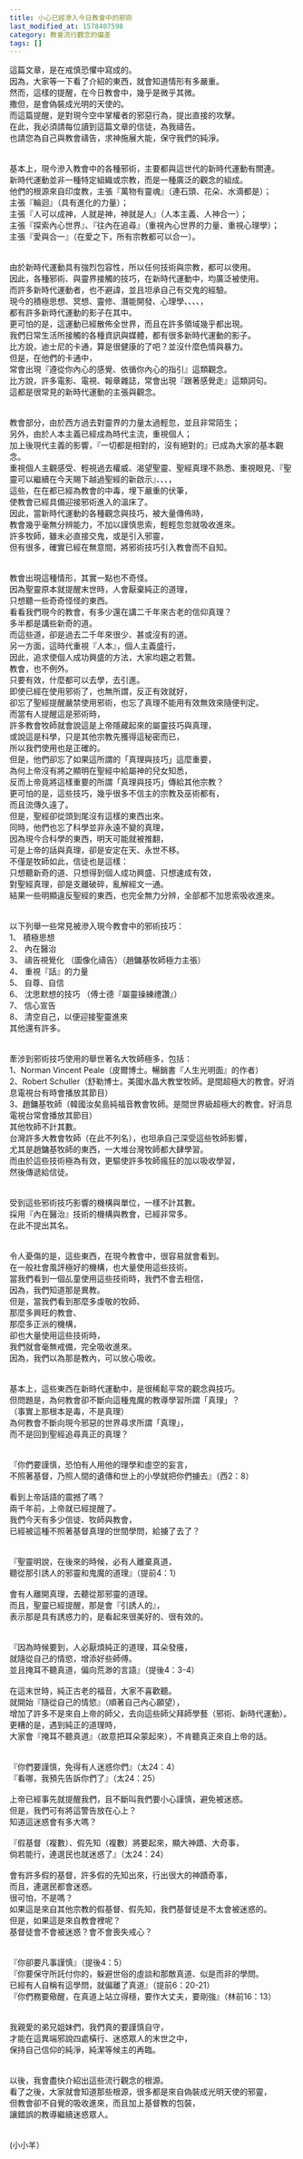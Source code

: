 ```yaml
---
title: 小心已經滲入今日教會中的邪術
last_modified_at: 1578407598
category: 教會流行觀念的偏差
tags: []
---
```


<div>這篇文章，是在戒慎恐懼中寫成的。</div>

<div>因為，大家等一下看了介紹的東西，就會知道情形有多嚴重。</div>

<div>然而，這樣的提醒，在今日教會中，幾乎是微乎其微。</div>

<div>撒但，是會偽裝成光明的天使的。</div>

<div>而這篇提醒，是對現今空中掌權者的邪惡行為，提出直接的攻擊。</div>

<div>在此，我必須請每位讀到這篇文章的信徒，為我禱告。</div>

<div>也請您為自己與教會禱告，求神施展大能，保守我們的純淨。</div>

<div>&nbsp;</div>

<div>&nbsp;</div>

<div>基本上，現今滲入教會中的各種邪術，主要都與這世代的新時代運動有關連。</div>

<div>新時代運動並非一種特定組織或宗教，而是一種廣泛的觀念的組成。</div>

<div>他們的根源來自印度教，主張『萬物有靈魂』（連石頭、花朵、水滴都是）；</div>

<div>主張『輪迴』（具有進化的力量）；</div>

<div>主張『人可以成神，人就是神，神就是人』（人本主義、人神合一）；</div>

<div>主張『探索內心世界』、『往內在追尋』（重視內心世界的力量、重視心理學）；</div>

<div>主張『愛與合一』（在愛之下，所有宗教都可以合一）。</div>

<div>&nbsp;</div>

<div>&nbsp;</div>

<div>由於新時代運動具有強烈包容性，所以任何技術與宗教，都可以使用。</div>

<div>因此，各種邪術、與靈界接觸的技巧，在新時代運動中，均廣泛被使用。</div>

<div>而許多新時代運動者，也不避諱，並且坦承自己有交鬼的經驗。</div>

<div>現今的積極思想、冥想、靈修、潛能開發、心理學、、、、，</div>

<div>都有許多新時代運動的影子在其中。</div>

<div>更可怕的是，這運動已經散佈全世界，而且在許多領域幾乎都出現。</div>

<div>我們日常生活所接觸的各種資訊與媒體，都有很多新時代運動的影子。</div>

<div>比方說，迪士尼的卡通，算是很健康的了吧？並沒什麼色情與暴力。</div>

<div>但是，在他們的卡通中，</div>

<div>常會出現『遵從你內心的感覺、依循你內心的指引』這類觀念。</div>

<div>比方說，許多電影、電視、報章雜誌，常會出現『跟著感覺走』這類詞句。</div>

<div>這都是很常見的新時代運動的主張與觀念。</div>

<div>&nbsp;</div>

<div>&nbsp;</div>

<div>教會部分，由於西方過去對靈界的力量太過輕忽，並且非常陌生；</div>

<div>另外，由於人本主義已經成為時代主流，重視個人；</div>

<div>加上後現代主義的影響，『一切都是相對的，沒有絕對的』已成為大家的基本觀念。</div>

<div>重視個人主觀感受、輕視過去權威、渴望聖靈、聖經真理不熟悉、重視眼見、『聖靈可以繼續在今天賜下越過聖經的新啟示』、、、，</div>

<div>這些，在在都已經為教會的中毒，埋下嚴重的伏筆，</div>

<div>使教會已經具備迎接邪術進入的溫床了。</div>

<div>因此，當新時代運動的各種觀念與技巧，被大量傳佈時，</div>

<div>教會幾乎毫無分辨能力，不加以謹慎思索，輕輕忽忽就吸收進來。</div>

<div>許多牧師，雖未必直接交鬼，或是引入邪靈，</div>

<div>但有很多，確實已經在無意間，將邪術技巧引入教會而不自知。</div>

<div>&nbsp;</div>

<div>&nbsp;</div>

<div>教會出現這種情形，其實一點也不奇怪。</div>

<div>因為聖靈原本就提醒末世時，人會厭棄純正的道理，</div>

<div>只想聽一些奇奇怪怪的東西。</div>

<div>看看我們現今的教會，有多少還在講二千年來古老的信仰真理？</div>

<div>多半都是講些新奇的道。</div>

<div>而這些道，卻是過去二千年來很少、甚或沒有的道。</div>

<div>另一方面，這時代重視『人本』，個人主義盛行，</div>

<div>因此，追求使個人成功興盛的方法，大家均趨之若鶩。</div>

<div>教會，也不例外。</div>

<div>只要有效，什麼都可以去學，去引進。</div>

<div>即使已經在使用邪術了，也無所謂，反正有效就好，</div>

<div>卻忘了聖經提醒嚴禁使用邪術，也忘了真理不能用有效無效來隨便判定。</div>

<div>而當有人提醒這是邪術時，</div>

<div>許多教會牧師就會說這是上帝隱藏起來的屬靈技巧與真理，</div>

<div>或說這是科學，只是其他宗教先獲得這秘密而已，</div>

<div>所以我們使用也是正確的。</div>

<div>但是，他們卻忘了如果這所謂的「真理與技巧」這麼重要，</div>

<div>為何上帝沒有將之顯明在聖經中給屬神的兒女知悉，</div>

<div>反而上帝竟將這樣重要的所謂「真理與技巧」傳給其他宗教？</div>

<div>更可怕的是，這些技巧，幾乎很多不信主的宗教及巫術都有，</div>

<div>而且流傳久遠了。</div>

<div>但是，聖經卻從頭到尾沒有這樣的東西出來。</div>

<div>同時，他們也忘了科學並非永遠不變的真理，</div>

<div>因為現今合科學的東西，明天可能就被推翻，</div>

<div>可是上帝的話與真理，卻是安定在天、永世不移。</div>

<div>不僅是牧師如此，信徒也是這樣：</div>

<div>只想聽新奇的道、只想得到個人成功興盛、只想速成有效，</div>

<div>對聖經真理，卻是支離破碎，亂解經文一通。</div>

<div>結果一些明顯違反聖經的東西，也完全無力分辨，全部都不加思索吸收進來。</div>

<div>&nbsp;</div>

<div>&nbsp;</div>

<div>以下列舉一些常見被滲入現今教會中的邪術技巧：</div>

<div>1、<span style="white-space:pre"> </span>積極思想</div>

<div>2、<span style="white-space:pre"> </span>內在醫治</div>

<div>3、<span style="white-space:pre"> </span>禱告視覺化 （圖像化禱告）（趙鏞基牧師極力主張）</div>

<div>4、<span style="white-space:pre"> </span>重視『話』的力量</div>

<div>5、<span style="white-space:pre"> </span>自尊、自信</div>

<div>6、<span style="white-space:pre"> </span>沈思默想的技巧 （傅士德『屬靈操練禮讚』）</div>

<div>7、<span style="white-space:pre"> </span>信心宣告</div>

<div>8、<span style="white-space:pre"> </span>清空自己，以便迎接聖靈進來</div>

<div>其他還有許多。</div>

<div>&nbsp;</div>

<div>&nbsp;</div>

<div>牽涉到邪術技巧使用的舉世著名大牧師極多，包括：</div>

<div>1、Norman Vincent Peale（皮爾博士。暢銷書『人生光明面』的作者）</div>

<div>2、Robert Schuller（舒勒博士。美國水晶大教堂牧師。是間超極大的教會。好消息電視台有時會播放其節目）</div>

<div>3、趙鏞基牧師（韓國汝矣島純福音教會牧師。是間世界級超極大的教會。好消息電視台常會播放其節目）</div>

<div>其他牧師不計其數。</div>

<div>台灣許多大教會牧師（在此不列名），也坦承自己深受這些牧師影響，</div>

<div>尤其是趙鏞基牧師的東西，一大堆台灣牧師都大肆學習。</div>

<div>而由於這些技術極為有效，更驅使許多牧師瘋狂的加以吸收學習，</div>

<div>然後傳遞給信徒。</div>

<div>&nbsp;</div>

<div>&nbsp;</div>

<div>受到這些邪術技巧影響的機構與單位，一樣不計其數。</div>

<div>採用『內在醫治』技術的機構與教會，已經非常多。</div>

<div>在此不提出其名。</div>

<div>&nbsp;</div>

<div>&nbsp;</div>

<div>令人憂傷的是，這些東西，在現今教會中，很容易就會看到。</div>

<div>在一般社會風評極好的機構，也大量使用這些技術。</div>

<div>當我們看到一個乩童使用這些技術時，我們不會去相信，</div>

<div>因為，我們知道那是異教。</div>

<div>但是，當我們看到那麼多虔敬的牧師、</div>

<div>那麼多興旺的教會、</div>

<div>那麼多正派的機構，</div>

<div>卻也大量使用這些技術時，</div>

<div>我們就會毫無戒備，完全吸收進來。</div>

<div>因為，我們以為那是教內，可以放心吸收。</div>

<div>&nbsp;</div>

<div>&nbsp;</div>

<div>基本上，這些東西在新時代運動中，是很稀鬆平常的觀念與技巧。</div>

<div>但問題是，為何教會卻不斷向這種鬼魔的教導學習所謂「真理」？</div>

<div>（事實上那根本是毒，不是真理）</div>

<div>為何教會不斷向現今邪惡的世界尋求所謂「真理」，</div>

<div>而不是回到聖經追尋真正的真理？</div>

<div>&nbsp;</div>

<div>&nbsp;</div>

<div>『你們要謹慎，恐怕有人用他的理學和虛空的妄言，</div>

<div>不照著基督，乃照人間的遺傳和世上的小學就把你們擄去』（西2：8）</div>

<div>&nbsp;</div>

<div>看到上帝話語的震撼了嗎？</div>

<div>兩千年前，上帝就已經提醒了。</div>

<div>我們今天有多少信徒、牧師與教會，</div>

<div>已經被這種不照著基督真理的世間學問，給擄了去了？</div>

<div>&nbsp;</div>

<div>&nbsp;</div>

<div>『聖靈明說，在後來的時候，必有人離棄真道，</div>

<div>聽從那引誘人的邪靈和鬼魔的道理』（提前4：1）</div>

<div>&nbsp;</div>

<div>會有人離開真理，去聽從那邪靈的道理。</div>

<div>而且，聖靈已經提醒，那是會『引誘人的』，</div>

<div>表示那是具有誘惑力的，是看起來很美好的、很有效的。</div>

<div>&nbsp;</div>

<div>&nbsp;</div>

<div>『因為時候要到，人必厭煩純正的道理，耳朵發癢，</div>

<div>就隨從自己的情慾，增添好些師傅。</div>

<div>並且掩耳不聽真道，偏向荒渺的言語』（提後4：3-4）</div>

<div>&nbsp;</div>

<div>在這末世時，純正古老的福音，大家不喜歡聽。</div>

<div>就開始『隨從自己的情慾』（順著自己內心願望），</div>

<div>增加了許多不是來自上帝的師父，去向這些師父拜師學藝（邪術、新時代運動）。</div>

<div>更糟的是，遇到純正的道理時，</div>

<div>大家會『掩耳不聽真道』（故意把耳朵蒙起來），不肯聽真正來自上帝的話。</div>

<div>&nbsp;</div>

<div>&nbsp;</div>

<div>『你們要謹慎，免得有人迷惑你們』（太24：4）</div>

<div>『看哪，我預先告訴你們了』（太24：25）</div>

<div>&nbsp;</div>

<div>上帝已經事先就提醒我們，且不斷叫我們要小心謹慎，避免被迷惑。</div>

<div>但是，我們可有將這警告放在心上？</div>

<div>知道這迷惑會有多大嗎？</div>

<div>&nbsp;</div>

<div>『假基督（複數）、假先知（複數）將要起來，顯大神蹟、大奇事，</div>

<div>倘若能行，連選民也就迷惑了』（太24：24）</div>

<div>&nbsp;</div>

<div>會有許多假的基督，許多假的先知出來，行出很大的神蹟奇事，</div>

<div>而且，連選民都會迷惑。</div>

<div>很可怕，不是嗎？</div>

<div>如果這是來自其他宗教的假基督、假先知，我們基督徒是不太會被迷惑的。</div>

<div>但是，如果這是來自教會裡呢？</div>

<div>基督徒會不會被迷惑？會不會喪失戒心？</div>

<div>&nbsp;</div>

<div>&nbsp;</div>

<div>『你卻要凡事謹慎』（提後4：5）</div>

<div>『你要保守所託付你的，躲避世俗的虛談和那敵真道、似是而非的學問。</div>

<div>已經有人自稱有這學問，就偏離了真道』（提前6：20-21）</div>

<div>『你們務要儆醒，在真道上站立得穩，要作大丈夫，要剛強』（林前16：13）</div>

<div>&nbsp;</div>

<div>&nbsp;</div>

<div>我親愛的弟兄姐妹們，我們真的要謹慎自守，</div>

<div>才能在這異端邪說四處橫行、迷惑眾人的末世之中，</div>

<div>保持自己信仰的純淨，純潔等候主的再臨。</div>

<div>&nbsp;</div>

<div>&nbsp;</div>

<div>以後，我會盡快介紹出這些流行觀念的根源。</div>

<div>看了之後，大家就會知道那些根源，很多都是來自偽裝成光明天使的邪靈，</div>

<div>但教會卻不自覺的吸收進來，而且加上基督教的包裝，</div>

<div>讓錯誤的教導繼續迷惑眾人。</div>

<div>&nbsp;</div>

<div>&nbsp;</div>

<div>(小小羊）</div>

<div>&nbsp;</div>

<p>&nbsp;</p>

